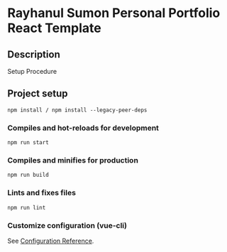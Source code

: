 # Rayhanul Sumon Personal Portfolio React Template

## Description

Setup Procedure 
 
## Project setup

```
npm install / npm install --legacy-peer-deps 
``` 

### Compiles and hot-reloads for development

``` 
npm run start   
```   

### Compiles and minifies for production

```    
npm run build   
```    
 
### Lints and fixes files   

```
npm run lint
```

### Customize configuration (vue-cli)

See [Configuration Reference](https://cli.vuejs.org/config/).
